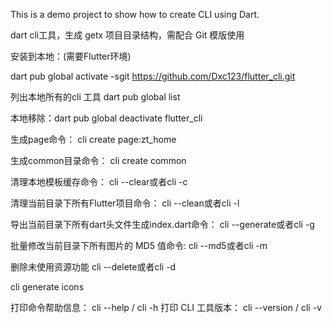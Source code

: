 This is a demo project to show how to create CLI using Dart.

dart cli工具，生成 getx 项目目录结构，需配合 Git 模版使用


安装到本地：(需要Flutter环境)

dart pub global activate -sgit https://github.com/Dxc123/flutter_cli.git

列出本地所有的cli 工具
dart pub global list

本地移除：dart pub global deactivate flutter_cli

生成page命令：
cli create page:zt_home

生成common目录命令：
cli create common


清理本地模板缓存命令：
cli --clear或者cli -c

清理当前目录下所有Flutter项目命令：
cli --clean或者cli -l

导出当前目录下所有dart头文件生成index.dart命令：
cli --generate或者cli -g

批量修改当前目录下所有图片的 MD5 值命令:
cli --md5或者cli -m

删除未使用资源功能
cli --delete或者cli -d

cli generate icons

打印命令帮助信息：
cli --help / cli -h
打印 CLI 工具版本：
cli --version / cli -v

